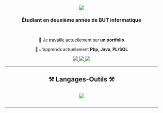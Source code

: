 <h1 align="center">
    <img src="https://readme-typing-svg.herokuapp.com/?font=Righteous&size=35&center=true&vCenter=true&width=500&height=70&duration=4000&lines=Salut+!+👋;+Je+suis+Lucas+Perez+!;" />
</h1>

<h3 align="center">Étudiant en deuxième année de BUT informatique</h3>

<br/>

<div align="center">
 
 🔭 Je travaille actuellement sur **un portfolio**
 
 🌱 J'apprends actuellement **Php, Java, PL/SQL**

</div>
 
<div align="center"> 
  <a href="mailto:lucas.perez59450@gmail.com">
    <img src="https://img.shields.io/badge/Gmail-333333?style=for-the-badge&logo=gmail&logoColor=red" />
  </a>
  <a href="https://www.linkedin.com/in/lucas-perez-b390ab303" target="_blank">
    <img src="https://img.shields.io/badge/LinkedIn-0077B5?style=for-the-badge&logo=linkedin&logoColor=white" target="_blank" />
  </a>
  <a href="https://???.github.io" target="_blank">
     <img src="https://img.shields.io/badge/Portfolio-FF5722?style=for-the-badge&logo=todoist&logoColor=white" target="_blank" /> <!-- sqlite, safari, google-chrome are other good icon options -->
  </a>
</div>

<hr/>

<h2 align="center">⚒️ Langages-Outils ⚒️</h2>
<br/>
<div align="center">
    <img src="https://skillicons.dev/icons?i=html,css,vscode,github,git,python,javascript,java,flask,mysql" /><br>
</div>

<br/>
<hr/>

<br/><br/>


